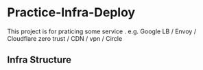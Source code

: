 # Practice-Infra-Deploy
This project is for praticing some service . e.g. Google LB / Envoy / Cloudflare zero trust / CDN / vpn / Circle


## Infra Structure
